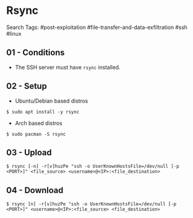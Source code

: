 # Rsync

Search Tags: #post-exploitation #file-transfer-and-data-exfiltration #ssh #linux

## 01 - Conditions

- The SSH server must have `rsync` installed.

## 02 - Setup

- Ubuntu/Debian based distros

`$ sudo apt install -y rsync`

- Arch based distros

`$ sudo pacman -S rsync`

## 03 - Upload

```
$ rsync [-n] -r[v]huzPe "ssh -o UserKnownHostsFile=/dev/null [-p <PORT>]" <file_source> <username>@<IP>:<file_destination>
```

## 04 - Download

```
$ rsync [n] -r[v]huzPe "ssh -o UserKnownHostsFile=/dev/null [-p <PORT>]" <username>@<IP>:<file_source> <file_destination>
```